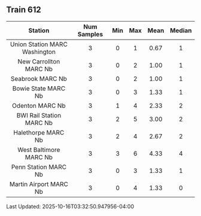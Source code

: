 ## Train 612

| Station | Num Samples | Min | Max | Mean | Median |
| :-----: | :---------: | :-: | :-: | :--: | :----: |
| Union Station MARC Washington | 3 | 0 | 1 | 0.67 | 1 |
| New Carrollton MARC Nb | 3 | 0 | 2 | 1.00 | 1 |
| Seabrook MARC Nb | 3 | 0 | 2 | 1.00 | 1 |
| Bowie State MARC Nb | 3 | 0 | 3 | 1.33 | 1 |
| Odenton MARC Nb | 3 | 1 | 4 | 2.33 | 2 |
| BWI Rail Station MARC Nb | 3 | 2 | 5 | 3.00 | 2 |
| Halethorpe MARC Nb | 3 | 2 | 4 | 2.67 | 2 |
| West Baltimore MARC Nb | 3 | 3 | 6 | 4.33 | 4 |
| Penn Station MARC Nb | 3 | 0 | 3 | 1.33 | 1 |
| Martin Airport MARC Nb | 3 | 0 | 4 | 1.33 | 0 |


Last Updated: 2025-10-16T03:32:50.947956-04:00